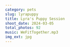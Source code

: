 ```yaml
---
category: pets
slug: lyrapuppy
title: Lyra's Puppy Session
shoot_date: 2024-03-05
total_photos: 92
music: WeFitTogether.mp3
img_ext: jpg
---
```

